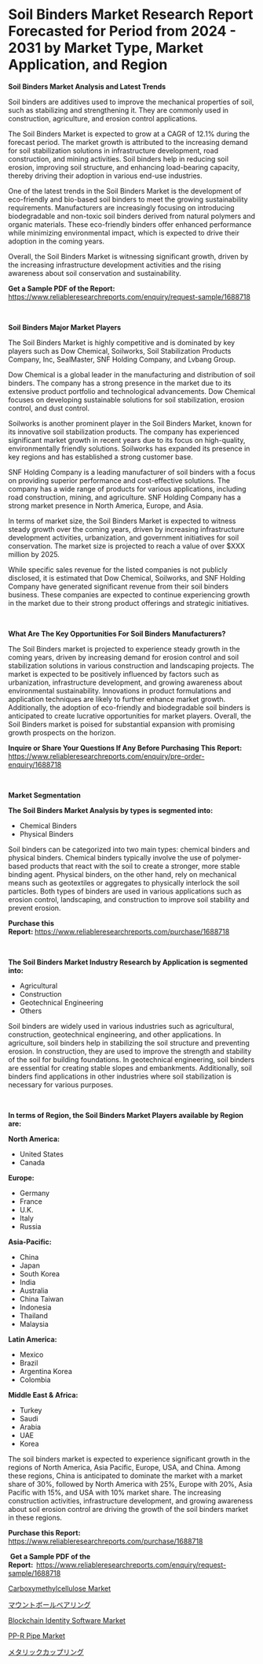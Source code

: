 <p><h1>Soil Binders Market Research Report Forecasted for Period from 2024 -  2031 by Market Type, Market Application, and Region</h1></p><p><strong>Soil Binders Market Analysis and Latest Trends</strong></p>
<p><p>Soil binders are additives used to improve the mechanical properties of soil, such as stabilizing and strengthening it. They are commonly used in construction, agriculture, and erosion control applications.</p><p>The Soil Binders Market is expected to grow at a CAGR of 12.1% during the forecast period. The market growth is attributed to the increasing demand for soil stabilization solutions in infrastructure development, road construction, and mining activities. Soil binders help in reducing soil erosion, improving soil structure, and enhancing load-bearing capacity, thereby driving their adoption in various end-use industries.</p><p>One of the latest trends in the Soil Binders Market is the development of eco-friendly and bio-based soil binders to meet the growing sustainability requirements. Manufacturers are increasingly focusing on introducing biodegradable and non-toxic soil binders derived from natural polymers and organic materials. These eco-friendly binders offer enhanced performance while minimizing environmental impact, which is expected to drive their adoption in the coming years.</p><p>Overall, the Soil Binders Market is witnessing significant growth, driven by the increasing infrastructure development activities and the rising awareness about soil conservation and sustainability.</p></p>
<p><strong>Get a Sample PDF of the Report:&nbsp;</strong> <a href="https://www.reliableresearchreports.com/enquiry/request-sample/1688718">https://www.reliableresearchreports.com/enquiry/request-sample/1688718</a></p>
<p>&nbsp;</p>
<p><strong>Soil Binders Major Market Players</strong></p>
<p><p>The Soil Binders Market is highly competitive and is dominated by key players such as Dow Chemical, Soilworks, Soil Stabilization Products Company, Inc, SealMaster, SNF Holding Company, and Lvbang Group. </p><p>Dow Chemical is a global leader in the manufacturing and distribution of soil binders. The company has a strong presence in the market due to its extensive product portfolio and technological advancements. Dow Chemical focuses on developing sustainable solutions for soil stabilization, erosion control, and dust control.</p><p>Soilworks is another prominent player in the Soil Binders Market, known for its innovative soil stabilization products. The company has experienced significant market growth in recent years due to its focus on high-quality, environmentally friendly solutions. Soilworks has expanded its presence in key regions and has established a strong customer base.</p><p>SNF Holding Company is a leading manufacturer of soil binders with a focus on providing superior performance and cost-effective solutions. The company has a wide range of products for various applications, including road construction, mining, and agriculture. SNF Holding Company has a strong market presence in North America, Europe, and Asia.</p><p>In terms of market size, the Soil Binders Market is expected to witness steady growth over the coming years, driven by increasing infrastructure development activities, urbanization, and government initiatives for soil conservation. The market size is projected to reach a value of over $XXX million by 2025.</p><p>While specific sales revenue for the listed companies is not publicly disclosed, it is estimated that Dow Chemical, Soilworks, and SNF Holding Company have generated significant revenue from their soil binders business. These companies are expected to continue experiencing growth in the market due to their strong product offerings and strategic initiatives.</p></p>
<p>&nbsp;</p>
<p><strong>What Are The Key Opportunities For Soil Binders Manufacturers?</strong></p>
<p><p>The Soil Binders market is projected to experience steady growth in the coming years, driven by increasing demand for erosion control and soil stabilization solutions in various construction and landscaping projects. The market is expected to be positively influenced by factors such as urbanization, infrastructure development, and growing awareness about environmental sustainability. Innovations in product formulations and application techniques are likely to further enhance market growth. Additionally, the adoption of eco-friendly and biodegradable soil binders is anticipated to create lucrative opportunities for market players. Overall, the Soil Binders market is poised for substantial expansion with promising growth prospects on the horizon.</p></p>
<p><strong>Inquire or Share Your Questions If Any Before Purchasing This Report:</strong> <a href="https://www.reliableresearchreports.com/enquiry/pre-order-enquiry/1688718">https://www.reliableresearchreports.com/enquiry/pre-order-enquiry/1688718</a></p>
<p>&nbsp;</p>
<p><strong>Market Segmentation</strong></p>
<p><strong>The Soil Binders Market Analysis by types is segmented into:</strong></p>
<p><ul><li>Chemical Binders</li><li>Physical Binders</li></ul></p>
<p><p>Soil binders can be categorized into two main types: chemical binders and physical binders. Chemical binders typically involve the use of polymer-based products that react with the soil to create a stronger, more stable binding agent. Physical binders, on the other hand, rely on mechanical means such as geotextiles or aggregates to physically interlock the soil particles. Both types of binders are used in various applications such as erosion control, landscaping, and construction to improve soil stability and prevent erosion.</p></p>
<p><strong>Purchase this Report:&nbsp;</strong><a href="https://www.reliableresearchreports.com/purchase/1688718">https://www.reliableresearchreports.com/purchase/1688718</a></p>
<p>&nbsp;</p>
<p><strong>The Soil Binders Market Industry Research by Application is segmented into:</strong></p>
<p><ul><li>Agricultural</li><li>Construction</li><li>Geotechnical Engineering</li><li>Others</li></ul></p>
<p><p>Soil binders are widely used in various industries such as agricultural, construction, geotechnical engineering, and other applications. In agriculture, soil binders help in stabilizing the soil structure and preventing erosion. In construction, they are used to improve the strength and stability of the soil for building foundations. In geotechnical engineering, soil binders are essential for creating stable slopes and embankments. Additionally, soil binders find applications in other industries where soil stabilization is necessary for various purposes.</p></p>
<p>&nbsp;</p>
<p><strong>In terms of Region, the Soil Binders Market Players available by Region are:</strong></p>
<p>
    <p> <strong> North America: </strong>
        <ul>
            <li>United States</li>
            <li>Canada</li>
        </ul>
        </p> 
    <p> <strong> Europe: </strong>
        <ul>
            <li>Germany</li>
            <li>France</li>
            <li>U.K.</li>
            <li>Italy</li>
            <li>Russia</li>
        </ul>
        </p> 
    <p> <strong> Asia-Pacific: </strong>
        <ul>
            <li>China</li>
            <li>Japan</li>
            <li>South Korea</li>
            <li>India</li>
            <li>Australia</li>
            <li>China Taiwan</li>
            <li>Indonesia</li>
            <li>Thailand</li>
            <li>Malaysia</li>
        </ul>
        </p> 
    <p> <strong> Latin America: </strong>
        <ul>
            <li>Mexico</li>
            <li>Brazil</li>
            <li>Argentina Korea</li>
            <li>Colombia</li>
        </ul>
        </p> 
    <p> <strong> Middle East & Africa: </strong>
        <ul>
            <li>Turkey</li>
            <li>Saudi</li>
            <li>Arabia</li>
            <li>UAE</li>
            <li>Korea</li>
        </ul>
    </p>
    </p>
<p><p>The soil binders market is expected to experience significant growth in the regions of North America, Asia Pacific, Europe, USA, and China. Among these regions, China is anticipated to dominate the market with a market share of 30%, followed by North America with 25%, Europe with 20%, Asia Pacific with 15%, and USA with 10% market share. The increasing construction activities, infrastructure development, and growing awareness about soil erosion control are driving the growth of the soil binders market in these regions.</p></p>
<p><strong>Purchase this Report: </strong><a href="https://www.reliableresearchreports.com/purchase/1688718">https://www.reliableresearchreports.com/purchase/1688718</a></p>
<p>&nbsp;<strong>Get a Sample PDF of the Report:&nbsp;&nbsp;</strong><a href="https://www.reliableresearchreports.com/enquiry/request-sample/1688718">https://www.reliableresearchreports.com/enquiry/request-sample/1688718</a></p>
<p><strong></strong></p>
<p><p><a href="https://github.com/mancsybtousav/Market-Research-Report-List-1/blob/main/carboxymethylcellulose-market.md">Carboxymethylcellulose Market</a></p><p><a href="https://github.com/xtkhtofdt934839/Market-Research-Report-List-1/blob/main/3832129193838.md">マウントボールベアリング</a></p><p><a href="https://issuu.com/reportprime-2/docs/blockchain-identity-software-market-size-2030.pptx">Blockchain Identity Software Market</a></p><p><a href="https://issuu.com/reportprime-2/docs/pp-r-pipe-market-size-2030.pptx">PP-R Pipe Market</a></p><p><a href="https://github.com/ddwcuskozol07187/Market-Research-Report-List-1/blob/main/4312246193839.md">メタリックカップリング</a></p></p>